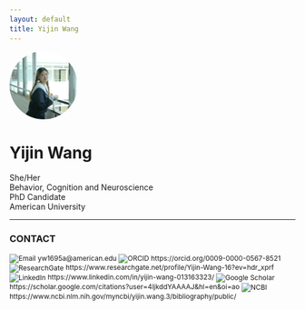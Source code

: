 ```yaml
---
layout: default
title: Yijin Wang
---
```


<img src="/img/portfolio.jpg" alt="Yijin Wang" width="120" style="border-radius:50%;">

# Yijin Wang

<p>
She/Her<br>
Behavior, Cognition and Neuroscience<br>
PhD Candidate<br>
American University
</p>

---

### CONTACT
<p style="font-size:12px; margin-top:0;">
<img src="https://img.icons8.com/?size=100&id=53435&format=png&color=000000" alt="Email" width="16" style="vertical-align:middle;"/> yw1695a@american.edu  
<img src="https://upload.wikimedia.org/wikipedia/commons/0/06/ORCID_iD.svg" alt="ORCID" width="16" style="vertical-align:middle;"/> https://orcid.org/0009-0000-0567-8521  
<img src="https://upload.wikimedia.org/wikipedia/commons/5/5e/ResearchGate_icon_SVG.svg" alt="ResearchGate" width="16" style="vertical-align:middle;"/>  https://www.researchgate.net/profile/Yijin-Wang-16?ev=hdr_xprf  
<img src="https://img.icons8.com/?size=100&id=8808&format=png&color=000000" alt="LinkedIn" width="16" style="vertical-align:middle;"/>  https://www.linkedin.com/in/yijin-wang-013163323/  
<img src="https://img.icons8.com/?size=100&id=okYCvWotC0uX&format=png&color=000000" alt="Google Scholar" width="16" style="vertical-align:middle;"/>  https://scholar.google.com/citations?user=4IjkddYAAAAJ&hl=en&oi=ao  
<img src="https://img.icons8.com/?size=100&id=qVF4TgDjaQm6&format=png&color=000000" alt="NCBI" width="16" style="vertical-align:middle;"/>  https://www.ncbi.nlm.nih.gov/myncbi/yijin.wang.3/bibliography/public/
</p>
